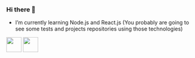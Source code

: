 ### Hi there 👋

- I’m currently learning Node.js and React.js (You probably are going to see some tests and projects repositories using those technologies)
<i class="devicon-react-original-wordmark colored"></i> <i class="devicon-nodejs-plain colored"></i>
<link rel="stylesheet" href="https://cdn.jsdelivr.net/gh/devicons/devicon@v2.15.1/devicon.min.css">


<img src="https://cdn.jsdelivr.net/gh/devicons/devicon/icons/java/java-original.svg" width="40" height="40"/> <img src="https://cdn.jsdelivr.net/gh/devicons/devicon/icons/linux/linux-original.svg" width="40" height="40"/>

<!--
**verociolfi/verociolfi** is a ✨ _special_ ✨ repository because its `README.md` (this file) appears on your GitHub profile.

Here are some ideas to get you started:

- 🔭 I’m currently working on ...
- I’m currently learning Node.js and React.js (You probably are going to see some tests and projects repositories using those technologies)
<i class="devicon-react-original-wordmark colored"></i> <i class="devicon-nodejs-plain colored"></i>
- 👯 I’m looking to collaborate on ...
- 🤔 I’m looking for help with ...
- 💬 Ask me about ...
- 📫 How to reach me: ...
- 😄 Pronouns: ...
- ⚡ Fun fact: ...
-->


<link rel="stylesheet" href="https://cdn.jsdelivr.net/gh/devicons/devicon@v2.15.1/devicon.min.css">
          
